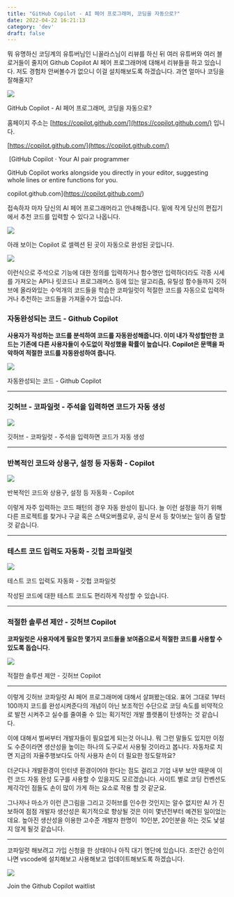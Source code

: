 ```yaml
---
title: "GitHub Copilot - AI 페어 프로그래머, 코딩을 자동으로?"
date: 2022-04-22 16:21:13
category: 'dev'
draft: false
---
```


뭐 유명하신 코딩계의 유튜버님인 니꼴라스님이 리뷰를 하신 뒤 여러 유튜버와 여러 블로거들이 줄지어 Github Copilot AI 페어 프로그래머에 대해서 리뷰들을 하고 있습니다. 저도 경험차 안써볼수가 없으니 이걸 설치해보도록 하겠습니다. 과연 얼마나 코딩을 잘해줄지? 

![](https://blog.kakaocdn.net/dn/tlZ0K/btq9TFZ7HcV/VyW4ayRDYDlBQl9OiGARIK/img.png)

GitHub Copilot - AI 페어 프로그래머, 코딩을 자동으로?

홈페이지 주소는 [https://copilot.github.com/](https://copilot.github.com/) 입니다. 

[https://copilot.github.com/](https://copilot.github.com/)

 [GitHub Copilot · Your AI pair programmer

GitHub Copilot works alongside you directly in your editor, suggesting whole lines or entire functions for you.

copilot.github.com](https://copilot.github.com/)

접속하자 마자 당신의 AI 페어 프로그래머라고 안내해줍니다. 밑에 작게 당신의 편집기에서 추천 코드를 입력할 수 있다고 나옵니다. 

![](https://blog.kakaocdn.net/dn/btwUeI/btq9MEPCYzO/YtGThyxxwsyAUu2MHtcOrk/img.png)

아래 보이는 Copilot 로 셀렉션 된 곳이 자동으로 완성된 곳입니다. 

![](https://blog.kakaocdn.net/dn/cP5EAk/btq9RfU88XE/B9Q1tAKPeaDcxjYjdqnKZ0/img.gif)

이런식으로 주석으로 기능에 대한 정의를 입력하거나 함수명만 입력하더라도 각종 시세를 가져오는 API나 릿코드나 프로그래머스 등에 있는 알고리즘, 유틸성 함수들까지 깃허브에 올라와있는 수억개의 코드들을 학습한 코파일럿이 적절한 코드를 자동으로 입력하거나 추천하는 코드들을 가져올수가 있습니다. 

### **자동완성되는 코드 - Github Copilot**

**사용자가 작성하는 코드를 분석하여 코드를 자동완성해줍니다. 이미 내가 작성할만한 코드는 기존에 다른 사용자들이 수도없이 작성했을 확률이 높습니다. Copilot은 문맥을 파악하여 적절한 코드를 자동완성하여 줍니다.**

![](https://blog.kakaocdn.net/dn/bPEThz/btq9PpcjDMN/QikiJVQUqAOrTcC91TvOr1/img.gif)

자동완성되는 코드 - Github Copilot

* * *

### **깃허브 - 코파일럿 - 주석을 입력하면 코드가 자동 생성**

![](https://blog.kakaocdn.net/dn/dbtCNE/btq9Nx90m15/lqGclckIdtoSxkFhKHcLeK/img.gif)

깃허브 - 코파일럿 - 주석을 입력하면 코드가 자동 생성

* * *

### **반복적인 코드와 상용구, 설정 등 자동화 - Copilot**

![](https://blog.kakaocdn.net/dn/sPLx0/btq9RfVgpx6/GIKnRq95KqRTk9lTT4MpnK/img.gif)

반복적인 코드와 상용구, 설정 등 자동화 - Copilot

이렇게 자주 입력하는 코드 패턴의 경우 자동 완성이 됩니다. 늘 이런 설정을 하기 위해 다른 프로젝트를 찾거나 구글 혹은 스택오버플로우, 공식 문서 등 찾아보는 일이 좀 덜할 것 같습니다. 

* * *

### **테스트 코드 입력도 자동화 - 깃헙 코파일럿** 

![](https://blog.kakaocdn.net/dn/04ID8/btq9Xa6vREs/r2nTXNaE57f0wjLnhvBV00/img.gif)

테스트 코드 입력도 자동화 - 깃헙 코파일럿 

작성된 코드에 대한 테스트 코드도 편리하게 작성할 수 있습니다. 

* * *

### **적절한 솔루션 제안 - 깃허브 Copilot**

**코파일럿은 사용자에게 필요한 몇가지 코드들을 보여줌으로서 적절한 코드를 사용할 수 있도록 돕습니다.**

![](https://blog.kakaocdn.net/dn/bZvBVZ/btq9RfVgtVl/kTmJZgzH7SPyPSmZmHqnu1/img.gif)

적절한 솔루션 제안 - 깃허브 Copilot

* * *

이렇게 깃허브 코파일럿 AI 페어 프로그래머에 대해서 살펴봤는데요. 표어 그대로 1부터 100까지 코드를 완성시켜준다의 개념이 아닌 보조적인 수단으로 코딩 속도를 비약적으로 발전 시켜주고 실수를 줄여줄 수 있는 획기적인 개발 플랫폼이 탄생하는 것 같습니다. 

이에 대해서 벌써부터 개발자들이 필요없게 되는것 아니냐. 뭐 그런 말들도 있지만 이정도 수준이라면 생산성을 높이는 하나의 도구로서 사용될 것이라고 봅니다. 자동차로 치면 지금의 자율주행보다도 아직 사용자 손이 더 필요한 정도랄까요? 

더군다나 개발환경이 인터넷 환경이어야 한다는 점도 걸리고 기업 내부 보안 때문에 이런 코드 자동 완성 도구를 사용할 수 있을지도 모르겠습니다. 사이트 별로 코딩 컨벤션도 제각각인 점들도 손이 많이 가게 하는 요소로 작용 할 것 같군요. 

그나저나 마소가 이런 큰그림을 그리고 깃허브를 인수한 것인지는 알수 없지만 AI 가 진보하여 점점 개발자 생산성은 획기적으로 향상될 것은 이미 몇년전부터 예견된 일이었는데요. 높아진 생산성을 이용한 고수준 개발자 한명이  10인분, 20인분을 하는 것도 낯설지 않게 될것 같습니다. 

* * *

코파일럿 해보려고 가입 신청을 한 상태이나 아직 대기 명단에 있습니다. 조만간 승인이 나면 vscode에 설치해보고 사용해보고 업데이트해보도록 하겠습니다. 

![](https://blog.kakaocdn.net/dn/QSonn/btq9PURoRHz/HuYyvcWLwIz8m5Tn0Qoce0/img.png)

Join the Github Copilot waitlist
